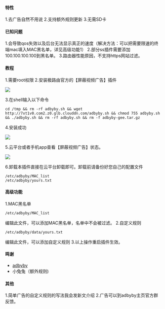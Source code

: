 #### 特性
1.去广告自然不用说
2.支持额外规则更新
3.无需SD卡

#### 已知问题
1.会导致qos失效以及后台无法显示真正的速度（解决方法：可以把需要限速的终端mac填入MAC黑名单，详见高级功能1）
2.部分ss插件需要添加100.100.100.100到黑名单。
3.路由器性能原因，不支持https网站过滤。

#### 教程
1.需要root权限
2.安装极路由官方的【屏蔽视频广告】插件

![](https://oartlm8rs.qnssl.com/hiwifi/ji-lu-you-adbyby/10-51-36.jpg)

3.在shell输入以下命令

~~~
cd /tmp && rm -rf adbyby.sh && wget http://7xt1v0.com2.z0.glb.clouddn.com/adbyby.sh && chmod 755 adbyby.sh && ./adbyby.sh && rm -rf adbyby.sh && rm -f adbyby-gee.tar.gz
~~~

4.安装成功

![](https://oartlm8rs.qnssl.com/hiwifi/ji-lu-you-adbyby/10-53-38.jpg)

5.云平台或者手机app查看【屏蔽视频广告】状态。

![](https://oartlm8rs.qnssl.com/hiwifi/ji-lu-you-adbyby/10-54-38.jpg)

6.卸载本插件直接在云平台卸载即可。卸载前请备份好您自己的配置文件
~~~
/etc/adbyby/MAC_list
/etc/adbyby/yours.txt
~~~

#### 高级功能
1.MAC黑名单
~~~ 
/etc/adbyby/MAC_list
~~~
编辑此文件，可以添加MAC黑名单，名单中不会被过滤。
2.自定义规则
~~~
/etc/adbyby/data/yours.txt
~~~
编辑此文件，可以添加自定义规则
3.以上操作重启插件生效。
#### 鸣谢
+ [adbyby](http://www.adbyby.com/)
+ 小兔兔（额外规则)
 
#### 其他
1.简单广告的自定义规则的写法我会发新文介绍
2.广告可以到adbyby主页官方群反馈。
